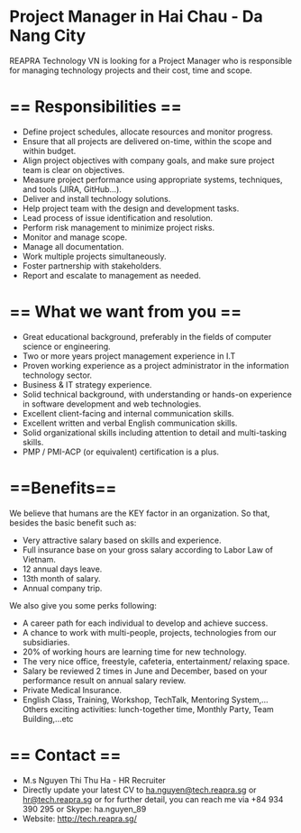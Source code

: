 # Project Manager in Hai Chau - Da Nang City
REAPRA Technology VN is looking for a Project Manager who is responsible for managing technology projects and their cost, time and scope.
# == Responsibilities ==
- Define project schedules, allocate resources and monitor progress.
- Ensure that all projects are delivered on-time, within the scope and within budget.
- Align project objectives with company goals, and make sure project team is clear on objectives.
- Measure project performance using appropriate systems, techniques, and tools (JIRA, GitHub...).
- Deliver and install technology solutions.
- Help project team with the design and development tasks.
- Lead process of issue identification and resolution.
- Perform risk management to minimize project risks.
- Monitor and manage scope.
- Manage all documentation.
- Work multiple projects simultaneously.
- Foster partnership with stakeholders.
- Report and escalate to management as needed.

# == What we want from you ==
- Great educational background, preferably in the fields of computer science or engineering.
- Two or more years project management experience in I.T
- Proven working experience as a project administrator in the information technology sector.
- Business & IT strategy experience.
- Solid technical background, with understanding or hands-on experience in software development and web technologies.
- Excellent client-facing and internal communication skills.
- Excellent written and verbal English communication skills.
- Solid organizational skills including attention to detail and multi-tasking skills.
- PMP / PMI-ACP (or equivalent) certification is a plus.

# ==Benefits==
We believe that humans are the KEY factor in an organization. So that, besides the basic benefit such as:

- Very attractive salary based on skills and experience.
- Full insurance base on your gross salary according to Labor Law of Vietnam.
- 12 annual days leave.
- 13th month of salary.
- Annual company trip.

We also give you some perks following:

- A career path for each individual to develop and achieve success.
- A chance to work with multi-people, projects, technologies from our subsidiaries.
- 20% of working hours are learning time for new technology.
- The very nice office, freestyle, cafeteria, entertainment/ relaxing space.
- Salary be reviewed 2 times in June and December, based on your performance result on annual salary review.
- Private Medical Insurance.
- English Class, Training, Workshop, TechTalk, Mentoring System,...
Others exciting activities: lunch-together time, Monthly Party, Team Building,...etc

# == Contact ==
- M.s Nguyen Thi Thu Ha - HR Recruiter
- Directly update your latest CV to ha.nguyen@tech.reapra.sg or hr@tech.reapra.sg
or for further detail, you can reach me via +84 934 390 295 or Skype: ha.nguyen_89
- Website: http://tech.reapra.sg/
